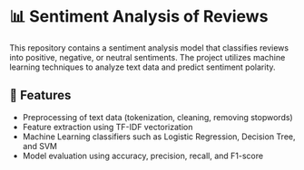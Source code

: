 # 📊 Sentiment Analysis of Reviews

This repository contains a sentiment analysis model that classifies reviews into positive, negative, or neutral sentiments. The project utilizes machine learning techniques to analyze text data and predict sentiment polarity.

## 🚀 Features
- Preprocessing of text data (tokenization, cleaning, removing stopwords)
- Feature extraction using TF-IDF vectorization
- Machine Learning classifiers such as Logistic Regression, Decision Tree, and SVM
- Model evaluation using accuracy, precision, recall, and F1-score

